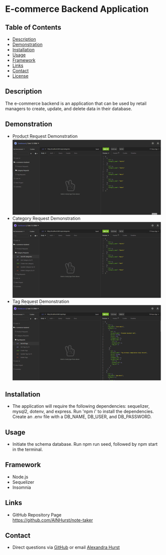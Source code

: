 # E-commerce Backend Application

## Table of Contents
* [Description](#Description) 
* [Demonstration](#Demonstration)
* [Installation](#Installation)
* [Usage](#Usage)  
* [Framework](#Framework)
* [Links](#Links)
* [Contact](#Contact)
* [License](#License)

## Description
The e-commerce backend is an application that can be used by retail managers to create, update, and delete data in their database. 

## Demonstration
* Product Request Demonstration
![gif Demonstration](https://github.com/AlNHurst/e-commerce-back-end/blob/main/assets/ecommerce_product_requests.gif)
* Category Request Demonstration
![gif Demonstration](https://github.com/AlNHurst/e-commerce-back-end/blob/main/assets/ecommerce_category_requests.gif)
* Tag Request Demonstration
![gif Demonstration](https://github.com/AlNHurst/e-commerce-back-end/blob/main/assets/ecommerce_tag_requests.gif)

## Installation
*  The application will require the following dependencies: sequelizer, mysql2, dotenv, and express. Run 'npm i' to install the dependencies. Create an .env file with a DB_NAME, DB_USER, and DB_PASSWORD. 

## Usage
*  Initiate the schema database. Run npm run seed, followed by npm start in the terminal. 

## Framework
* Node.js
* Sequelizer
* Insomnia

## Links
* GitHub Repository Page <br>
https://github.com/AlNHurst/note-taker

## Contact
* Direct questions via [GitHub](https://github.com/AlNHurst) or email [Alexandra Hurst](mailto:ahurst10@uncc.edu)